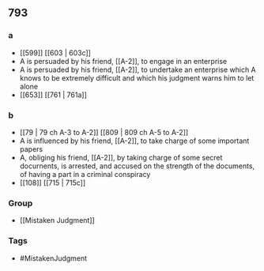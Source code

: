 ## 793
### a
- [[599]] [[603 | 603c]] 
- A is persuaded by his friend, [[A-2]], to engage in an enterprise
- A is persuaded by his friend, [[A-2]], to undertake an enterprise which A knows to be extremely difficult and which his judgment warns him to let alone
- [[653]] [[761 | 761a]] 

### b
- [[79 | 79 ch A-3 to A-2]] [[809 | 809 ch A-5 to A-2]] 
- A is influenced by his friend, [[A-2]], to take charge of some important papers
- A, obliging his friend, [[A-2]], by taking charge of some secret docurnents, is arrested, and accused on the strength of the documents, of having a part in a criminal conspiracy
- [[108]] [[715 | 715c]] 


### Group
- [[Mistaken Judgment]]

### Tags
- #MistakenJudgment

